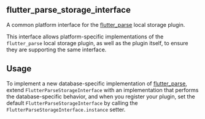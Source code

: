 ## flutter_parse_storage_interface

A common platform interface for the [flutter_parse](https://pub.dev/packages/flutter_parse) local storage plugin.

This interface allows platform-specific implementations of the `flutter_parse` local storage plugin, as well as the plugin itself, to ensure they are supporting the same interface.

## Usage

To implement a new database-specific implementation of [flutter_parse](https://pub.dev/packages/flutter_parse), extend `FlutterParseStorageInterface` with an implementation that performs the database-specific behavior, and when you register your plugin, set the default `FlutterParseStorageInterface` by calling the `FlutterParseStorageInterface.instance` setter.